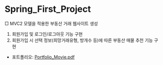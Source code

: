 # Spring_First_Project
□ MVC2 모델을 적용한 부동산 거래 웹사이트 생성
 1. 회원가입 및 로그인/로그아웃 기능 구현
 2. 회원가입 시 선택 정보(희망거래유형, 방개수 등)에 따른 부동산 매물 추천 기능 구현
   * 포트폴리오: [Portfolio_Movie.pdf](https://github.com/kanu21sj/Spring_First_Project/files/6425769/Portfolio_Movie.pdf)
